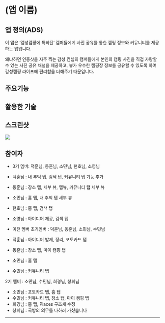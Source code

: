 # (앱 이름)

## 앱 정의(ADS)
이 앱은 ‘갬성캠핑에 특화된’ 캠퍼들에게 사진 공유를 통한 캠핑 정보와 커뮤니티를 제공하는 앱입니다.

왜냐하면 인증샷을 자주 찍는 감성 컨셉의 캠퍼들에게 본인의 캠핑 사진을 직접 자랑할 수 있는 사진 공유 채널을 제공하고, 뷰가 우수한 캠핑장 정보를 공유할 수 있도록 하여 감성캠핑 라이프에 편리함을 더해주기 때문입니다.

## 주요기능


## 활용한 기술


## 스크린샷
<img src="./Simulator Screen Shot - iPhone 14 Pro - 2022-12-04 at 21.46.44.png">


## 참여자
- 3기 멤버: 덕훈님, 동훈님, 소민님, 현호님, 소영님

- 덕훈님 : 내 추억 탭, 검색 탭, 커뮤니티 탭 기능 추가
- 동훈님 : 장소 탭, 세부 뷰, 맵뷰, 커뮤니티 탭 세부 뷰
- 소민님 : 홈 탭, 내 추억 탭 세부 뷰
- 현호님 : 홈 탭, 검색 탭
- 소영님 : 아이디어 제공, 검색 탭


- 이전 멤버
초기멤버 : 덕훈님, 동훈님, 소민님, 수민님

- 덕훈님 : 아이디어 발제, 정리, 포토카드 탭
- 동훈님 : 장소 탭, 마이 캠핑 탭
- 소민님 : 홈 탭
- 수민님 : 커뮤니티 탭

2기 멤버 : 소민님, 수민님, 희경님, 창휘님
- 소민님 : 포토카드 탭, 홈 탭
- 수민님 : 커뮤니티 탭, 장소 탭, 마이 캠핑 탭
- 희경님 : 홈 탭, Places 구조체 수정
- 창휘님 : 국방의 의무를 다하러 가셨습니다
---
